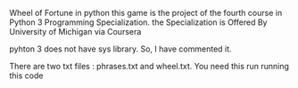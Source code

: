 Wheel of Fortune in python
this game is the project of the fourth course in Python 3 Programming Specialization. the Specialization is Offered By University of Michigan via Coursera

pyhton 3 does not have sys library. So, I have commented it.

There are two txt files : phrases.txt and wheel.txt. You need this run running this code
